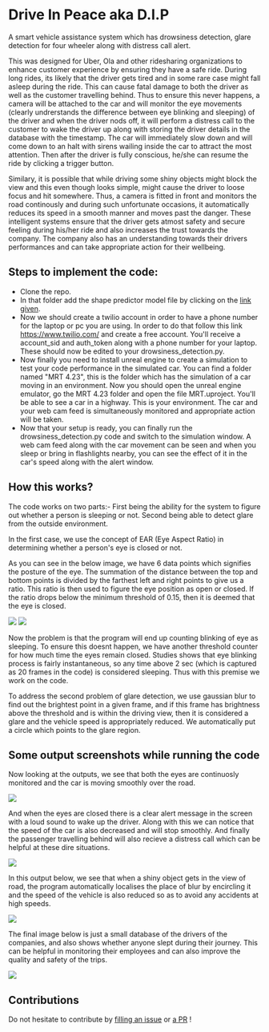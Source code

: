 # Drive In Peace aka D.I.P
A smart vehicle assistance system which has drowsiness detection, glare detection for four wheeler along with distress call alert.

This was designed for Uber, Ola and other ridesharing organizations to enhance customer experience by ensuring they have a safe ride.
During long rides, its likely that the driver gets tired and in some rare case might fall asleep during the ride. This can cause fatal damage to both the driver as well as the customer travelling behind. Thus to ensure this never happens, a camera will be attached to the car and will monitor the eye movements (clearly undrerstands the difference between eye blinking and sleeping) of the driver and when the driver nods off, it will perform a distress call to the customer to wake the driver up along with storing the driver details in the database with the timestamp. The car will immediately slow down and will come down to an halt with sirens wailing inside the car to attract the most attention. Then after the driver is fully conscious, he/she can resume the ride by clicking a trigger button.

Similary, it is possible that while driving some shiny objects might block the view and this even though looks simple, might cause the driver to loose focus and hit somewhere. Thus, a camera is fitted in front and monitors the road continously and during such unfortunate occasions, it automatically reduces its speed in a smooth manner and moves past the danger. These intelligent systems ensure that the driver gets atmost safety and secure feeling during his/her ride and also increases the trust towards the company. The company also has an understanding towards their drivers performances and can take appropriate action for their wellbeing.

## Steps to implement the code:
- Clone the repo.
- In that folder add the shape predictor model file by clicking on the [link given](https://github.com/davisking/dlib-models/blob/master/shape_predictor_68_face_landmarks.dat.bz2).
- Now we should create a twilio account in order to have a phone number for the laptop or pc you are using. In order to do that follow this link https://www.twilio.com/ and create a free account. You'll receive a account_sid and auth_token along with a phone number for your laptop. These should now be edited to your drowsiness_detection.py.
- Now finally you need to install unreal engine to create a simulation to test your code performance in the simulated car. You can find a folder named "MRT 4.23", this is the folder which has the simulation of a car moving in an environment. Now you should open the unreal engine emulator, go the MRT 4.23 folder and open the file MRT.uproject. You'll be able to see a car in a highway. This is your environment. The car and your web cam feed is simultaneously monitored and appropriate action will be taken.
- Now that your setup is ready, you can finally run the drowsiness_detection.py code and switch to the simulation window. A web cam feed along with the car movement can be seen and when you sleep or bring in flashlights nearby, you can see the effect of it in the car's speed along with the alert window.

## How this works?
The code works on two parts:- First being the ability for the system to figure out whether a person is sleeping or not. Second being able to detect glare from the outside environment.

In the first case, we use the concept of EAR (Eye Aspect Ratio) in determining whether a person's eye is closed or not.

As you can see in the below image, we have 6 data points which signifies the posture of the eye. The summation of the distance between the top and bottom points is divided by the farthest left and right points to give us a ratio. This ratio is then used to figure the eye position as open or closed. If the ratio drops below the minimum threshold of 0.15, then it is deemed that the eye is closed.

<img src="https://user-images.githubusercontent.com/41820878/104048983-2642e180-520a-11eb-820e-48c4527f787c.png">

<img src="https://user-images.githubusercontent.com/41820878/104019598-d6502480-51e1-11eb-8ff4-ac13b8b4fb84.png">

Now the problem is that the program will end up counting blinking of eye as sleeping. To ensure this doesnt happen, we have another threshold counter for how much time the eyes remain closed. Studies shows that eye blinking process is fairly instantaneous, so any time above 2 sec (which is captured as 20 frames in the code) is considered sleeping. Thus with this premise we work on the code.

To address the second problem of glare detection, we use gaussian blur to find out the brightest point in a given frame, and if this frame has brightness above the threshold and is within the driving view, then it is considered a glare and the vehicle speed is appropriately reduced. We automatically put a circle which points to the glare region.

## Some output screenshots while running the code
Now looking at the outputs, we see that both the eyes are continuosly monitored and the car is moving smoothly over the road.

<img src="https://user-images.githubusercontent.com/41820878/104029372-ea028780-51ef-11eb-975e-7e7d8b93e447.png">

And when the eyes are closed there is a clear alert message in the screen with a loud sound to wake up the driver. Along with this we can notice that the speed of the car is also decreased and will stop smoothly. And finally the passenger travelling behind will also recieve a distress call which can be helpful at these dire situations.

<img src="https://user-images.githubusercontent.com/41820878/104029732-5a110d80-51f0-11eb-8bed-91d895456ed9.png">

In this output below, we see that when a shiny object gets in the view of road, the program automatically localises the place of blur by encircling it and the speed of the vehicle is also reduced so as to avoid any accidents at high speeds.

<img src="https://user-images.githubusercontent.com/41820878/104029690-4b2a5b00-51f0-11eb-810a-edc9b15435d8.png">

The final image below is just a small database of the drivers of the companies, and also shows whether anyone slept during their journey. This can be helpful in monitoring their employees and can also improve the quality and safety of the trips.

<img src="https://user-images.githubusercontent.com/41820878/104029791-6dbc7400-51f0-11eb-8736-5c54e9157bd8.png">

## Contributions
Do not hesitate to contribute by [filling an issue](https://github.com/vat0599/Drive-In-Peace/issues) or [a PR](https://github.com/vat0599/Drive-In-Peace/pulls) !
